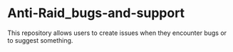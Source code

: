 # Anti-Raid_bugs-and-support
This repository allows users to create issues when they encounter bugs or to suggest something. 
